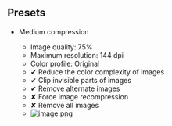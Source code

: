 ## Presets ##

* Medium compression

    - Image quality: 75%
    - Maximum resolution: 144 dpi
    - Color profile: Original
    - ✔︎ Reduce the color complexity of images
    - ✔︎ Clip invisible parts of images
    - ✔︎ Remove alternate images
    - ✘ Force image recompression
    - ✘ Remove all images
    - ![image.png](https://bitbucket.org/repo/5qA7gpA/images/2674561997-compressing.png)